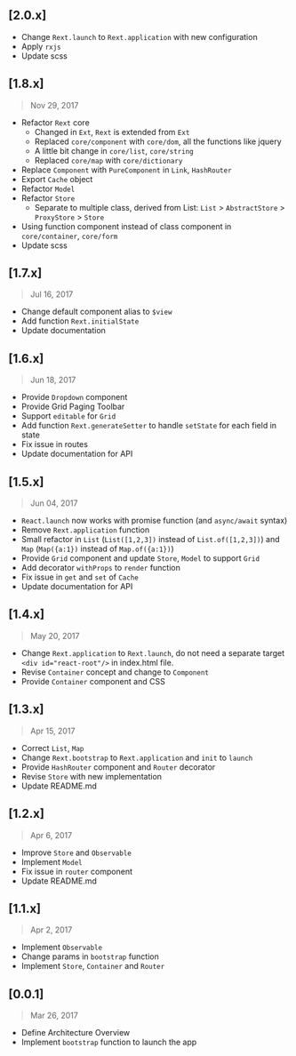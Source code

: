 ## [2.0.x]
>

  * Change `Rext.launch` to `Rext.application` with new configuration
  * Apply `rxjs`
  * Update scss

## [1.8.x]
> Nov 29, 2017

  * Refactor `Rext` core
    * Changed in `Ext`, `Rext` is extended from `Ext`
    * Replaced `core/component` with `core/dom`, all the functions like jquery
    * A little bit change in `core/list`, `core/string`
    * Replaced `core/map` with `core/dictionary`
  * Replace `Component` with `PureComponent` in `Link`, `HashRouter`
  * Export `Cache` object
  * Refactor `Model`
  * Refactor `Store`
    * Separate to multiple class, derived from List: `List` > `AbstractStore` > `ProxyStore` > `Store`
  * Using function component instead of class component in `core/container`, `core/form`
  * Update scss

## [1.7.x]
> Jul 16, 2017

  * Change default component alias to `$view`
  * Add function `Rext.initialState`
  * Update documentation

## [1.6.x]
> Jun 18, 2017

  * Provide `Dropdown` component
  * Provide Grid Paging Toolbar
  * Support `editable` for `Grid`
  * Add function `Rext.generateSetter` to handle `setState` for each field in state
  * Fix issue in routes
  * Update documentation for API

## [1.5.x]
> Jun 04, 2017

  * `React.launch` now works with promise function (and `async/await` syntax)
  * Remove `Rext.application` function
  * Small refactor in `List` (`List([1,2,3])` instead of `List.of([1,2,3])`) and `Map` (`Map({a:1})` instead of `Map.of({a:1})`)
  * Provide `Grid` component and update `Store`, `Model` to support `Grid`
  * Add decorator `withProps` to `render` function
  * Fix issue in `get` and `set` of `Cache`
  * Update documentation for API

## [1.4.x]
> May 20, 2017

  * Change `Rext.application` to `Rext.launch`, do not need a separate target `<div id="react-root"/>` in index.html file.
  * Revise `Container` concept and change to `Component`
  * Provide `Container` component and CSS

## [1.3.x]
> Apr 15, 2017

  * Correct `List`, `Map`
  * Change `Rext.bootstrap` to `Rext.application` and `init` to `launch`
  * Provide `HashRouter` component and `Router` decorator
  * Revise `Store` with new implementation
  * Update README.md

## [1.2.x]
> Apr 6, 2017

  * Improve `Store` and `Observable`
  * Implement `Model`
  * Fix issue in `router` component
  * Update README.md

## [1.1.x]
> Apr 2, 2017

  * Implement `Observable`
  * Change params in `bootstrap` function
  * Implement `Store`, `Container` and `Router`

## [0.0.1]
> Mar 26, 2017

  * Define Architecture Overview
  * Implement `bootstrap` function to launch the app